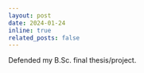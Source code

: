 ```yaml
---
layout: post
date: 2024-01-24
inline: true
related_posts: false
---
```


Defended my B.Sc. final thesis/project.